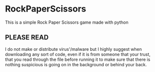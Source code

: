 # RockPaperScissors

This is a simple Rock Paper Scissors game made with python


## PLEASE READ ##
I do not make or distribute virus'/malware but I highly suggest when downloading any sort
of code, even if it is from someone that your trust, that you read through the file before running it to make
sure that there is nothing suspicious is going on in the background or behind your back.
